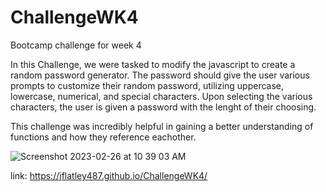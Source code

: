 # ChallengeWK4
Bootcamp challenge for week 4

In this Challenge, we were tasked to modify the javascript to create a random password generator. The password should give the user various prompts to customize their random password, utilizing uppercase, lowercase, numerical, and special characters.  Upon selecting the various characters, the user is given a password with the lenght of their choosing. 

This challenge was incredibly helpful in gaining a better understanding of functions and how they reference eachother.

![Screenshot 2023-02-26 at 10 39 03 AM](https://user-images.githubusercontent.com/114780643/221425092-35b08f2f-6693-4dfe-b092-b0c35b06d3f9.jpg)

link: https://jflatley487.github.io/ChallengeWK4/
